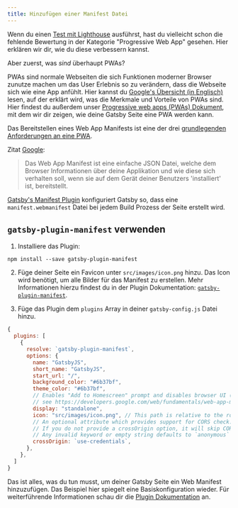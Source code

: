 ```yaml
---
title: Hinzufügen einer Manifest Datei
---
```


Wenn du einen [Test mit Lighthouse](/docs/audit-with-lighthouse/) ausführst, hast du vielleicht schon die fehlende Bewertung in der Kategorie "Progressive Web App" gesehen. Hier erklären wir dir, wie du diese verbessern kannst.

Aber zuerst, was _sind_ überhaupt PWAs?

PWAs sind normale Webseiten die sich Funktionen moderner Browser zunutze machen um das User Erlebnis so zu verändern, dass die Webseite sich wie eine App anfühlt. Hier kannst du [Google's Übersicht (in Englisch)](https://developers.google.com/web/progressive-web-apps/) lesen, auf der erklärt wird, was die Merkmale und Vorteile von PWAs sind. Hier findest du außerdem unser [Progressive web apps (PWAs) Dokument](/docs/progressive-web-app/), mit dem wir dir zeigen, wie deine Gatsby Seite eine PWA werden kann.

Das Bereitstellen eines Web App Manifests ist eine der drei [grundlegenden Anforderungen an eine PWA](https://alistapart.com/article/yes-that-web-project-should-be-a-pwa#section1).

Zitat [Google](https://developers.google.com/web/fundamentals/web-app-manifest/):

> Das Web App Manifest ist eine einfache JSON Datei, welche dem Browser Informationen über deine Applikation und wie diese sich verhalten soll, wenn sie auf dem Gerät deiner Benutzers 'installiert' ist, bereitstellt.

[Gatsby's Manifest Plugin](/packages/gatsby-plugin-manifest/) konfiguriert Gatsby so, dass eine `manifest.webmanifest` Datei bei jedem Build Prozess der Seite erstellt wird.

## `gatsby-plugin-manifest` verwenden

1.  Installiere das Plugin:

```shell
npm install --save gatsby-plugin-manifest
```

2. Füge deiner Seite ein Favicon unter `src/images/icon.png` hinzu. Das Icon wird benötigt, um alle Bilder für das Manifest zu erstellen. Mehr Informationen hierzu findest du in der Plugin Dokumentation: [`gatsby-plugin-manifest`](https://github.com/gatsbyjs/gatsby/blob/master/packages/gatsby-plugin-manifest/README.md).

3. Füge das Plugin dem `plugins` Array in deiner `gatsby-config.js` Datei hinzu.

```javascript:title=gatsby-config.js
{
  plugins: [
    {
      resolve: `gatsby-plugin-manifest`,
      options: {
        name: "GatsbyJS",
        short_name: "GatsbyJS",
        start_url: "/",
        background_color: "#6b37bf",
        theme_color: "#6b37bf",
        // Enables "Add to Homescreen" prompt and disables browser UI (including back button)
        // see https://developers.google.com/web/fundamentals/web-app-manifest/#display
        display: "standalone",
        icon: "src/images/icon.png", // This path is relative to the root of the site.
        // An optional attribute which provides support for CORS check.
        // If you do not provide a crossOrigin option, it will skip CORS for manifest.
        // Any invalid keyword or empty string defaults to `anonymous`
        crossOrigin: `use-credentials`,
      },
    },
  ]
}
```

Das ist alles, was du tun musst, um deiner Gatsby Seite ein Web Manifest hinzuzufügen. Das Beispiel hier spiegelt eine Basiskonfiguration wieder. Für weiterführende Informationen schau dir die [Plugin Dokumentation](/packages/gatsby-plugin-manifest/?=gatsby-plugin-manifest#automatic-mode) an.
